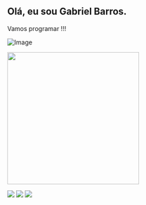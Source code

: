 ## Olá, eu sou Gabriel Barros.

Vamos programar !!!

![Image](https://github.com/user-attachments/assets/806279a2-1aba-4e5b-8f6a-e7090d6e11c8)

<img src="https://github.com/user-attachments/assets/806279a2-1aba-4e5b-8f6a-e7090d6e11c8" width="300px" />
  
<a href="https://instagram.com/GFMB17" target="_blank"><img src="https://img.shields.io/badge/-Instagram-%23E4405F?style=for-the-badge&logo=instagram&logoColor=white" target="_blank"></a>
<a href = "mailto:gfmbtech@gmail.com"><img src="https://img.shields.io/badge/-Gmail-%23333?style=for-the-badge&logo=gmail&logoColor=white" target="_blank"></a>
<a href="https://www.linkedin.com/in/gabriel-barros-b44828170/" target="_blank"><img src="https://img.shields.io/badge/-LinkedIn-%230077B5?style=for-the-badge&logo=linkedin&logoColor=white" target="_blank"></a> 
  
</div>
<!--
**GFMB17/GFMB17** is a ✨ _special_ ✨ repository because its `README.md` (this file) appears on your GitHub profile.

Here are some ideas to get you started:

- 🔭 I’m currently working on ...
- 🌱 I’m currently learning ...
- 👯 I’m looking to collaborate on ...
- 🤔 I’m looking for help with ...
- 💬 Ask me about ...
- 📫 How to reach me: ...
- 😄 Pronouns: ...
- ⚡ Fun fact: ...
-->
